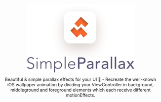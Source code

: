 <div align=center>
<img align=center src="logo.png" alt="SimpleParallax Logo" width="350" height="222">
<p>
Beautiful &amp; simple parallax effects for your UI  🌁 - Recreate the well-known iOS wallpaper animation by dividing your ViewController in background, middleground and foreground elements which each receive different motionEffects.
</p>
</div>
